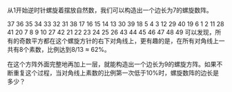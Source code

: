 从1开始逆时针螺旋着摆放自然数，我们可以构造出一个边长为7的螺旋数阵。

37 36 35 34 33 32 31
38 17 16 15 14 13 30
39  18  5  4  3  12  29
40  19  6  1  2  11  28
41  20  7  8  9  10  27
42 21 22 23 24 25 26
43 44 45 46 47 48 49
可以发现，所有的奇数平方都在这个螺旋方针的右下对角线上，更有趣的是，在所有对角线上一共有8个素数，比例达到8/13 ≈ 62%。

在这个方阵外面完整地再加上一层，就能构造出一个边长为9的螺旋方阵。如果不断重复这个过程，当对角线上素数的比例第一次低于10%时，螺旋数阵的边长是多少？